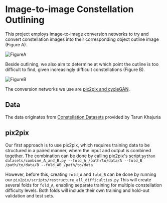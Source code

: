
# Image-to-image Constellation Outlining

This project employs image-to-image conversion networks to try and convert constellation images into their corresponding object outline image (Figure A). 

![FigureA](/images/figureA.png")

Beside outlining, we also aim to determine at which point the outline is too difficult to find, given increasingly difficult constellations (Figure B).

![FigureB](/images/figureB.png")

The conversion networks we use are [pix2pix and cycleGAN](https://github.com/junyanz/pytorch-CycleGAN-and-pix2pix).

## Data

The data originates from [Constellation Datasets](https://osf.io/qf5tz/) provided by Tarun Khajuria

## pix2pix

Our first approach is to use pix2pix, which requires training data to be structured in a paired manner, where the input and output is combined together. The combination can be done by calling pix2pix's script:`python datasets/combine_A_and_B.py --fold_A /path/to/data/A --fold_B /path/to/data/B --fold_AB /path/to/data`

However, before this, creating `fold_A` and `fold_B` can be done by running our `pix2pix/scripts/restructure_all_difficulties.py`
This will create several folds for `fold_A`, enabling separate training for multiple constellation difficulty levels.
Both folds will include their own training and hold-out validation and test sets.

